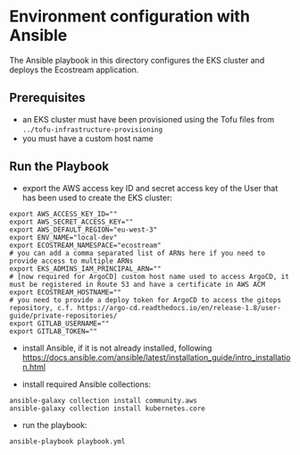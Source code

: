 # Environment configuration with Ansible

The Ansible playbook in this directory configures the EKS cluster and deploys the Ecostream application.

## Prerequisites

- an EKS cluster must have been provisioned using the Tofu files from `../tofu-infrastructure-provisioning`
- you must have a custom host name


## Run the Playbook

- export the AWS access key ID and secret access key of the User that has been used to create the EKS cluster:

```
export AWS_ACCESS_KEY_ID=""
export AWS_SECRET_ACCESS_KEY=""
export AWS_DEFAULT_REGION="eu-west-3"
export ENV_NAME="local-dev"
export ECOSTREAM_NAMESPACE="ecostream"
# you can add a comma separated list of ARNs here if you need to provide access to multiple ARNs
export EKS_ADMINS_IAM_PRINCIPAL_ARN=""
# [now required for ArgoCD] custom host name used to access ArgoCD, it must be registered in Route 53 and have a certificate in AWS ACM
export ECOSTREAM_HOSTNAME=""
# you need to provide a deploy token for ArgoCD to access the gitops repository, c.f. https://argo-cd.readthedocs.io/en/release-1.8/user-guide/private-repositories/
export GITLAB_USERNAME=""
export GITLAB_TOKEN=""
```

- install Ansible, if it is not already installed, following https://docs.ansible.com/ansible/latest/installation_guide/intro_installation.html

- install required Ansible collections:

```
ansible-galaxy collection install community.aws
ansible-galaxy collection install kubernetes.core
```

- run the playbook:

```
ansible-playbook playbook.yml
```